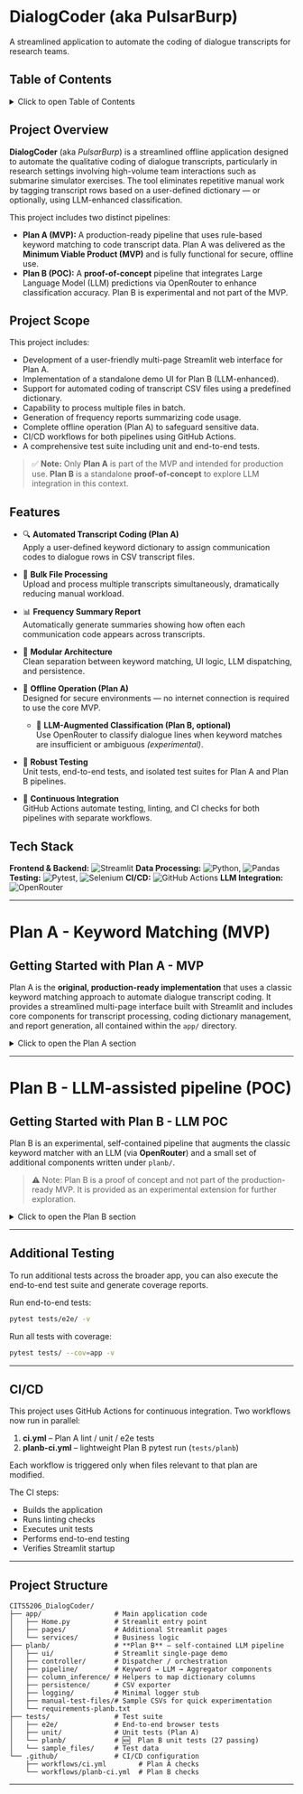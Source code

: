 # DialogCoder (aka PulsarBurp)

A streamlined application to automate the coding of dialogue transcripts for research teams.


## Table of Contents

<details closed>
<summary> Click to open Table of Contents</summary

- [DialogCoder (aka PulsarBurp)](#dialogcoder-aka-pulsarburp)
  - [Table of Contents](#table-of-contents)
  - [Project Overview](#project-overview)
  - [Project Scope](#project-scope)
  - [Features](#features)
  - [Tech Stack](#tech-stack)
- [Plan A - Keyword Matching (MVP)](#plan-a---keyword-matching-mvp)
  - [Getting Started with Plan A - MVP](#getting-started-with-plan-a---mvp)
    - [Prerequisites](#prerequisites)
    - [Installation / Setup](#installation--setup)
    - [Running the Streamlit App](#running-the-streamlit-app)
    - [In-App Guidance](#in-app-guidance)
    - [Using the Application (GUI)](#using-the-application-gui)
      - [1. Upload Your Coding Dictionary:](#1-upload-your-coding-dictionary)
      - [2. Upload Your Transcript Files:](#2-upload-your-transcript-files)
      - [3. Processing:](#3-processing)
      - [4. Frequency Table Reports (optional):](#4-frequency-table-reports-optional)
    - [Testing](#testing)
- [Plan B - LLM-assisted pipeline (POC)](#plan-b---llm-assisted-pipeline-poc)
  - [Getting Started with Plan B - LLM POC](#getting-started-with-plan-b---llm-poc)
    - [Installation / Setup](#installation--setup-1)
    - [Running the Streamlit App](#running-the-streamlit-app-1)
  - [Using the Application (GUI)](#using-the-application-gui-1)
      - [1. Upload Your Files:](#1-upload-your-files)
      - [2. Configure Confidence Settings:](#2-configure-confidence-settings)
      - [3. Run the Classification:](#3-run-the-classification)
      - [4. Review and Save Results:](#4-review-and-save-results)
    - [Testing](#testing-1)
  - [Additional Testing](#additional-testing)
  - [CI/CD](#cicd)
  - [Project Structure](#project-structure)

</details>

## Project Overview

**DialogCoder** (aka *PulsarBurp*) is a streamlined offline application designed to automate the qualitative coding of dialogue transcripts, particularly in research settings involving high-volume team interactions such as submarine simulator exercises. The tool eliminates repetitive manual work by tagging transcript rows based on a user-defined dictionary — or optionally, using LLM-enhanced classification.

This project includes two distinct pipelines:

- **Plan A (MVP):** A production-ready pipeline that uses rule-based keyword matching to code transcript data. Plan A was delivered as the **Minimum Viable Product (MVP)** and is fully functional for secure, offline use.
- **Plan B (POC):** A **proof-of-concept** pipeline that integrates Large Language Model (LLM) predictions via OpenRouter to enhance classification accuracy. Plan B is experimental and not part of the MVP.

## Project Scope

This project includes:

- Development of a user-friendly multi-page Streamlit web interface for Plan A.
- Implementation of a standalone demo UI for Plan B (LLM-enhanced).
- Support for automated coding of transcript CSV files using a predefined dictionary.
- Capability to process multiple files in batch.
- Generation of frequency reports summarizing code usage.
- Complete offline operation (Plan A) to safeguard sensitive data.
- CI/CD workflows for both pipelines using GitHub Actions.
- A comprehensive test suite including unit and end-to-end tests.

> ✅ **Note:** Only **Plan A** is part of the MVP and intended for production use. **Plan B** is a standalone **proof-of-concept** to explore LLM integration in this context.

## Features

- 🔍 **Automated Transcript Coding (Plan A)**  
  Apply a user-defined keyword dictionary to assign communication codes to dialogue rows in CSV transcript files.

- 📂 **Bulk File Processing**  
  Upload and process multiple transcripts simultaneously, dramatically reducing manual workload.

- 📊 **Frequency Summary Report**  
  Automatically generate summaries showing how often each communication code appears across transcripts.

- 🧱 **Modular Architecture**  
  Clean separation between keyword matching, UI logic, LLM dispatching, and persistence.

- 🔐 **Offline Operation (Plan A)**  
  Designed for secure environments — no internet connection is required to use the core MVP.

  - 🧠 **LLM-Augmented Classification (Plan B, optional)**  
  Use OpenRouter to classify dialogue lines when keyword matches are insufficient or ambiguous *(experimental)*.

- 🧪 **Robust Testing**  
  Unit tests, end-to-end tests, and isolated test suites for Plan A and Plan B pipelines.

- 🔄 **Continuous Integration**  
  GitHub Actions automate testing, linting, and CI checks for both pipelines with separate workflows.



## Tech Stack

**Frontend & Backend:** ![Streamlit](https://img.shields.io/badge/Streamlit-v1.28.0+-orange)
**Data Processing:** ![Python](https://img.shields.io/badge/Python-v3.11+-blue), ![Pandas](https://img.shields.io/badge/Pandas-v2.1.0+-blue)
**Testing:** ![Pytest](https://img.shields.io/badge/Pytest-v7.4.0+-blue), ![Selenium](https://img.shields.io/badge/Selenium-v4.11.0+-blue)
**CI/CD:** ![GitHub Actions](https://img.shields.io/badge/GitHub_Actions-CI/CD-blue)
**LLM Integration:** ![OpenRouter](https://img.shields.io/badge/OpenRouter-LLM_API-green)



---

# Plan A - Keyword Matching (MVP)

## Getting Started with Plan A - MVP

Plan A is the **original, production-ready implementation** that uses a classic keyword matching approach to automate dialogue transcript coding. It provides a streamlined multi-page interface built with Streamlit and includes core components for transcript processing, coding dictionary management, and report generation, all contained within the `app/` directory.

<details closed>
<summary> Click to open the Plan A section</summary>

### Prerequisites

- Python 3.11 or higher
- pip (Python package installer)
OR
- Docker (if using Docker deployment)

### Installation / Setup

You can run the application either directly with Python or using Docker.

#### Option 1: Direct Python Installation

1. Clone the repository:
   ```bash
   git clone https://github.com/your-username/CITS5206_DialogCoder.git
   cd CITS5206_DialogCoder
   ```

2. Install the required dependencies:
   ```bash
   pip install -r requirements.txt
   ```

#### Option 2: Docker Installation

⚠️ **Important**: Make sure Docker Desktop is installed and running before proceeding with the following steps.

1. Clone the repository:
   ```bash
   git clone https://github.com/your-username/CITS5206_DialogCoder.git
   cd CITS5206_DialogCoder
   ```

2. Build the Docker image:
   ```bash
   docker build -t dialogcoder .
   ```

3. Run the Docker container:
   ```bash
   docker run -p 8501:8501 dialogcoder
   ```

   The application will be available at http://localhost:8501

### Running the Streamlit App

Start the Streamlit application:

```bash
streamlit run app/Home.py   # ← classic Plan A UI
```
Open a web browser and navigate to the URL provided by Streamlit (usually http://localhost:8501).


### In-App Guidance

**Each page of the application includes built-in instructions that clearly explain how to use its specific features**. These contextual guides walk you through uploading transcripts, selecting dictionaries, generating reports, and more—ensuring a smooth user experience without needing to refer back to external documentation. *For a specific workflow, please take a look at the next section: Using the Application (GUI)*


### Using the Application (GUI)

Here's how to use the app through the graphical interface, step by step of a typical workflow:

#### 1. Upload Your Coding Dictionary:
- Navigate to the Dictionary page from the sidebar
- Make sure your file meets for the formatting requirements specified on the page
- Upload your dictionary CSV file
- Modify if needed and then hit `save`

#### 2. Upload Your Transcript Files:
- Navigate to the Upload page from the sidebar
- Make sure your file meets for the formatting requirements specified on the page
- Upload your files

#### 3. Processing:
- Files will automatically begin to be processed as and when they are uploaded
- Preview of the results of the files will appear on the screen
- Summary statistics will be calculated concurrently
- You will be able to download each processed transcript individually

#### 4. Frequency Table Reports (optional):
- Navigate to the Reports page
- View the summary statistics for each uploaded CSV
- Download a frequency table of the codes aggregated over all uploads
  

### Testing

To verify the core functionality of the application, you can run unit tests. 
These tests validate individual components to ensure correctness and reliability.

**Run unit tests:**
```bash
pytest tests/unit/ -v
```

<details>
<summary>Click to view detailed functional testing documentation</summary>

<br>
A comprehensive functional testing document for Plan A is available in `functional_testing_planA.md`. This document covers:

- Test environment specifications
- 9 detailed test cases covering core functionality
- Test results and pass/fail criteria
- Known limitations and observations
- Testing conclusions and deployment readiness

The functional testing confirms that Plan A successfully implements all core features including file uploads, keyword matching, and report generation, with appropriate error handling and user feedback.
</details>
</details>

---

# Plan B - LLM-assisted pipeline (POC)

## Getting Started with Plan B - LLM POC

Plan B is an experimental, self-contained pipeline that augments the classic
keyword matcher with an LLM (via **OpenRouter**) and a small set of additional
components written under `planb/`.

>⚠️ Note: Plan B is a proof of concept and not part of the production-ready MVP. It is provided as an experimental extension for further exploration.

<details closed>
<summary> Click to open the Plan B section</summary>


### Installation / Setup

1. **Install Plan B specfic requirements**

   ```bash
   pip install -r planb/requirements-planb.txt
   ```

2. **Create a `.env` file** in the repo root with your API key (and optional threshold override):

   ```env
   OPENROUTER_API_KEY="sk-..."
   CONFIDENCE_THRESHOLD=0.50  # default is 0.50 if omitted
   ```

### Running the Streamlit App

Start the Streamlit application:

 ```bash
   streamlit run planb/ui/app.py #Plan B - UI
   ```
Open a web browser and navigate to the URL provided by Streamlit (usually http://localhost:8501).


## Using the Application (GUI)

Following is the instrcutions on how to navigate and use the program using the Graphical User Interface:

#### 1. Upload Your Files:
- Click "Upload transcript CSV or Excel file" on the left side
- Click "Upload dictionary CSV or Excel file" on the right side
- Success messages will confirm when files are loaded

#### 2. Configure Confidence Settings: 
- Use the "Confidence Threshold" slider to adjust how strict the matching should be:
   - Higher values (closer to 1.0): Only high-confidence matches
   - Lower values (closer to 0.0): More inclusive matching
   - Default (0.5): Balanced approach

#### 3. Run the Classification:
- Click the blue "Run Classification" button
- Wait while the system processes your files

#### 4. Review and Save Results:

- Review the color-coded results:
  - Green: High confidence matches (0.8+)
  - Yellow: Medium confidence matches (0.5-0.8)
  - Red: Low confidence matches (below 0.5)
  
- Click "Download Results CSV" to save the classified data

### Testing

The Plan B pipeline includes its own isolated test suite to ensure modular integrity and correct LLM-assisted behavior. These tests are lightweight and run quickly, making them ideal for rapid development and experimentation.


 **Run Plan B tests**:

   ```bash
   pytest -q tests/planb
   ```

</details>

---


## Additional Testing

To run additional tests across the broader app, you can also execute the end-to-end test suite and generate coverage reports.

Run end-to-end tests:
```bash
pytest tests/e2e/ -v
```

Run all tests with coverage:
```bash
pytest tests/ --cov=app -v
```
---

## CI/CD

This project uses GitHub Actions for continuous integration. Two workflows now
run in parallel:

1. **ci.yml** –  Plan A lint / unit / e2e tests
2. **planb-ci.yml** – lightweight Plan B pytest run (`tests/planb`)


Each workflow is triggered only when files relevant to that plan are modified.

The CI steps:
- Builds the application
- Runs linting checks
- Executes unit tests
- Performs end-to-end testing
- Verifies Streamlit startup 

---

## Project Structure

```
CITS5206_DialogCoder/
├── app/                  # Main application code
│   ├── Home.py           # Streamlit entry point
│   ├── pages/            # Additional Streamlit pages
│   └── services/         # Business logic
├── planb/                # **Plan B** — self-contained LLM pipeline
│   ├── ui/               # Streamlit single-page demo
│   ├── controller/       # Dispatcher / orchestration
│   ├── pipeline/         # Keyword → LLM → Aggregator components
│   ├── column_inference/ # Helpers to map dictionary columns
│   ├── persistence/      # CSV exporter
│   ├── logging/          # Minimal logger stub
│   ├── manual-test-files/# Sample CSVs for quick experimentation
│   └── requirements-planb.txt
├── tests/                # Test suite
│   ├── e2e/              # End-to-end browser tests
│   ├── unit/             # Unit tests (Plan A)
│   └── planb/            # 🆕  Plan B unit tests (27 passing)
│   └── sample_files/     # Test data
└── .github/              # CI/CD configuration
    ├── workflows/ci.yml        # Plan A checks
    └── workflows/planb-ci.yml  # Plan B checks
```
---

